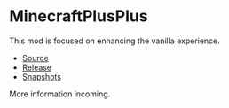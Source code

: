 # MinecraftPlusPlus
This mod is focused on enhancing the vanilla experience.

* [Source](https://github.com/orioncoy/MinecraftPlusPlus/tree/main/Source)
* [Release](https://github.com/orioncoy/MinecraftPlusPlus/tree/main/release)
* [Snapshots](https://github.com/orioncoy/MinecraftPlusPlus/tree/main/Snapshots)

More information incoming.
